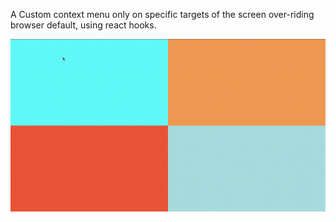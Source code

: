 A Custom context menu only on specific targets of the screen over-riding browser default, using react hooks.

![custom-context-menu](https://github.com/anandsimmy/custom-context-menu/blob/main/public/contextmenu.gif)
